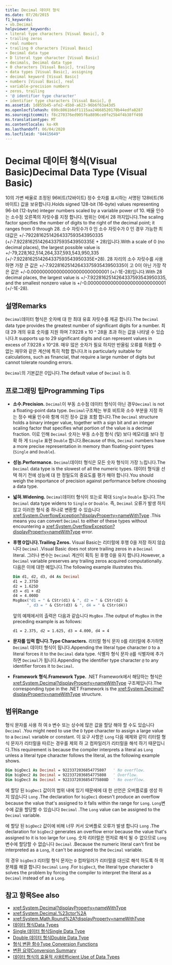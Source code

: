 ```yaml
---
title: Decimal 데이터 형식
ms.date: 07/20/2015
f1_keywords:
- vb.Decimal
helpviewer_keywords:
- literal type characters [Visual Basic], D
- trailing zeros
- real numbers
- trailing 0 characters [Visual Basic]
- Decimal data type
- D literal type character [Visual Basic]
- decimals, Decimal data type
- 0 characters [Visual Basic], trailing
- data types [Visual Basic], assigning
- decimal keyword [Visual Basic]
- numbers [Visual Basic], real
- variable-precision numbers
- zeros, trailing
- '@ identifier type character'
- identifier type characters [Visual Basic], @
ms.assetid: 1d855b45-afe2-45b0-a623-96b6f63a43d5
ms.openlocfilehash: 690c8061b6df1115aa24668520170b44edfa8287
ms.sourcegitcommit: f8c270376ed905f6a8896ce0fe25b4f4b38ff498
ms.translationtype: MT
ms.contentlocale: ko-KR
ms.lasthandoff: 06/04/2020
ms.locfileid: "84415649"
---
```

# <a name="decimal-data-type-visual-basic"></a><span data-ttu-id="e8e51-102">Decimal 데이터 형식(Visual Basic)</span><span class="sxs-lookup"><span data-stu-id="e8e51-102">Decimal Data Type (Visual Basic)</span></span>

<span data-ttu-id="e8e51-103">10의 가변 배율로 조정된 96비트(12바이트) 정수 숫자를 표시하는 서명된 128비트(16바이트) 값을 보유합니다.</span><span class="sxs-lookup"><span data-stu-id="e8e51-103">Holds signed 128-bit (16-byte) values representing 96-bit (12-byte) integer numbers scaled by a variable power of 10.</span></span> <span data-ttu-id="e8e51-104">배율 인수는 소수점 오른쪽의 자릿수를 지정 합니다. 범위는 0에서 28 까지입니다.</span><span class="sxs-lookup"><span data-stu-id="e8e51-104">The scaling factor specifies the number of digits to the right of the decimal point; it ranges from 0 through 28.</span></span> <span data-ttu-id="e8e51-105">소수 자릿수가 0 인 소수 자릿수가 0 인 경우 가능한 최대값은 +/-79228162514264337593543950335 (+/-7.9228162514264337593543950335E + 28)입니다.</span><span class="sxs-lookup"><span data-stu-id="e8e51-105">With a scale of 0 (no decimal places), the largest possible value is +/-79,228,162,514,264,337,593,543,950,335 (+/-7.9228162514264337593543950335E+28).</span></span> <span data-ttu-id="e8e51-106">28 자리의 소수 자릿수를 사용 하면 가장 큰 값은 +/-7.9228162514264337593543950335이 고 0이 아닌 가장 작은 값은 +/-0.0000000000000000000000000001 (+/-1E-28)입니다.</span><span class="sxs-lookup"><span data-stu-id="e8e51-106">With 28 decimal places, the largest value is +/-7.9228162514264337593543950335, and the smallest nonzero value is +/-0.0000000000000000000000000001 (+/-1E-28).</span></span>

## <a name="remarks"></a><span data-ttu-id="e8e51-107">설명</span><span class="sxs-lookup"><span data-stu-id="e8e51-107">Remarks</span></span>

<span data-ttu-id="e8e51-108">`Decimal`데이터 형식은 숫자에 대 한 최대 유효 자릿수를 제공 합니다.</span><span class="sxs-lookup"><span data-stu-id="e8e51-108">The `Decimal` data type provides the greatest number of significant digits for a number.</span></span> <span data-ttu-id="e8e51-109">최대 29 개의 유효 숫자를 지원 하며 7.9228 x 10 ^ 28을 초과 하는 값을 나타낼 수 있습니다.</span><span class="sxs-lookup"><span data-stu-id="e8e51-109">It supports up to 29 significant digits and can represent values in excess of 7.9228 x 10^28.</span></span> <span data-ttu-id="e8e51-110">매우 많은 숫자가 필요 하지만 반올림 오류를 허용할 수 없는 재무와 같은 계산에 특히 적합 합니다.</span><span class="sxs-lookup"><span data-stu-id="e8e51-110">It is particularly suitable for calculations, such as financial, that require a large number of digits but cannot tolerate rounding errors.</span></span>

<span data-ttu-id="e8e51-111">`Decimal`의 기본값은 0입니다.</span><span class="sxs-lookup"><span data-stu-id="e8e51-111">The default value of `Decimal` is 0.</span></span>

## <a name="programming-tips"></a><span data-ttu-id="e8e51-112">프로그래밍 팁</span><span class="sxs-lookup"><span data-stu-id="e8e51-112">Programming Tips</span></span>

- <span data-ttu-id="e8e51-113">**소수.**</span><span class="sxs-lookup"><span data-stu-id="e8e51-113">**Precision.**</span></span> <span data-ttu-id="e8e51-114">`Decimal`이 부동 소수점 데이터 형식이 아닌 경우</span><span class="sxs-lookup"><span data-stu-id="e8e51-114">`Decimal` is not a floating-point data type.</span></span> <span data-ttu-id="e8e51-115">`Decimal`구조체는 부호 비트와 소수 부분을 지정 하는 정수 배율 인수와 함께 이진 정수 값을 포함 합니다.</span><span class="sxs-lookup"><span data-stu-id="e8e51-115">The `Decimal` structure holds a binary integer value, together with a sign bit and an integer scaling factor that specifies what portion of the value is a decimal fraction.</span></span> <span data-ttu-id="e8e51-116">이로 인해 `Decimal` 숫자는 부동 소수점 형식 (및) 보다 메모리를 보다 정확 하 게 `Single` 표현 `Double` 합니다.</span><span class="sxs-lookup"><span data-stu-id="e8e51-116">Because of this, `Decimal` numbers have a more precise representation in memory than floating-point types (`Single` and `Double`).</span></span>

- <span data-ttu-id="e8e51-117">**성능.**</span><span class="sxs-lookup"><span data-stu-id="e8e51-117">**Performance.**</span></span> <span data-ttu-id="e8e51-118">`Decimal`데이터 형식은 모든 숫자 형식이 가장 느립니다.</span><span class="sxs-lookup"><span data-stu-id="e8e51-118">The `Decimal` data type is the slowest of all the numeric types.</span></span> <span data-ttu-id="e8e51-119">데이터 형식을 선택 하기 전에 성능에 대 한 정밀도의 중요도를 평가 해야 합니다.</span><span class="sxs-lookup"><span data-stu-id="e8e51-119">You should weigh the importance of precision against performance before choosing a data type.</span></span>

- <span data-ttu-id="e8e51-120">**넓혀.**</span><span class="sxs-lookup"><span data-stu-id="e8e51-120">**Widening.**</span></span> <span data-ttu-id="e8e51-121">`Decimal`데이터 형식이 또는로 확대 `Single` `Double` 됩니다.</span><span class="sxs-lookup"><span data-stu-id="e8e51-121">The `Decimal` data type widens to `Single` or `Double`.</span></span> <span data-ttu-id="e8e51-122">즉, `Decimal` 오류가 발생 하지 않고 이러한 형식 중 하나로 변환할 수 있습니다 <xref:System.OverflowException?displayProperty=nameWithType> .</span><span class="sxs-lookup"><span data-stu-id="e8e51-122">This means you can convert `Decimal` to either of these types without encountering a <xref:System.OverflowException?displayProperty=nameWithType> error.</span></span>

- <span data-ttu-id="e8e51-123">**후행 0입니다.**</span><span class="sxs-lookup"><span data-stu-id="e8e51-123">**Trailing Zeros.**</span></span> <span data-ttu-id="e8e51-124">Visual Basic는 리터럴에 후행 0을 저장 하지 않습니다 `Decimal` .</span><span class="sxs-lookup"><span data-stu-id="e8e51-124">Visual Basic does not store trailing zeros in a `Decimal` literal.</span></span> <span data-ttu-id="e8e51-125">그러나 변수는 `Decimal` 계산이 획득 된 후행 0을 유지 합니다.</span><span class="sxs-lookup"><span data-stu-id="e8e51-125">However, a `Decimal` variable preserves any trailing zeros acquired computationally.</span></span> <span data-ttu-id="e8e51-126">다음은 이에 대한 예입니다.</span><span class="sxs-lookup"><span data-stu-id="e8e51-126">The following example illustrates this.</span></span>

  ```vb
  Dim d1, d2, d3, d4 As Decimal
  d1 = 2.375D
  d2 = 1.625D
  d3 = d1 + d2
  d4 = 4.000D
  MsgBox("d1 = " & CStr(d1) & ", d2 = " & CStr(d2) &
        ", d3 = " & CStr(d3) & ", d4 = " & CStr(d4))
  ```

  <span data-ttu-id="e8e51-127">앞의 예제에서의 출력은 다음과 같습니다 `MsgBox` .</span><span class="sxs-lookup"><span data-stu-id="e8e51-127">The output of `MsgBox` in the preceding example is as follows:</span></span>

  ```console
  d1 = 2.375, d2 = 1.625, d3 = 4.000, d4 = 4
  ```

- <span data-ttu-id="e8e51-128">**문자를 입력 합니다.**</span><span class="sxs-lookup"><span data-stu-id="e8e51-128">**Type Characters.**</span></span> <span data-ttu-id="e8e51-129">리터럴 형식 문자 `D`를 리터럴에 추가하면 `Decimal` 데이터 형식이 됩니다.</span><span class="sxs-lookup"><span data-stu-id="e8e51-129">Appending the literal type character `D` to a literal forces it to the `Decimal` data type.</span></span> <span data-ttu-id="e8e51-130">식별자 형식 문자 `@`를 식별자에 추가하면 `Decimal`가 됩니다.</span><span class="sxs-lookup"><span data-stu-id="e8e51-130">Appending the identifier type character `@` to any identifier forces it to `Decimal`.</span></span>

- <span data-ttu-id="e8e51-131">**Framework 형식.**</span><span class="sxs-lookup"><span data-stu-id="e8e51-131">**Framework Type.**</span></span> <span data-ttu-id="e8e51-132">.NET Framework에서 해당하는 형식은 <xref:System.Decimal?displayProperty=nameWithType> 구조체입니다.</span><span class="sxs-lookup"><span data-stu-id="e8e51-132">The corresponding type in the .NET Framework is the <xref:System.Decimal?displayProperty=nameWithType> structure.</span></span>

## <a name="range"></a><span data-ttu-id="e8e51-133">범위</span><span class="sxs-lookup"><span data-stu-id="e8e51-133">Range</span></span>

 <span data-ttu-id="e8e51-134">형식 문자를 사용 하 여 `D` 변수 또는 상수에 많은 값을 할당 해야 할 수도 있습니다 `Decimal` .</span><span class="sxs-lookup"><span data-stu-id="e8e51-134">You might need to use the `D` type character to assign a large value to a `Decimal` variable or constant.</span></span> <span data-ttu-id="e8e51-135">이 요구 사항은 `Long` 다음 예제와 같이 리터럴 형식 문자가 리터럴을 따르는 경우를 제외 하 고 컴파일러가 리터럴을 해석 하기 때문입니다.</span><span class="sxs-lookup"><span data-stu-id="e8e51-135">This requirement is because the compiler interprets a literal as `Long` unless a literal type character follows the literal, as the following example shows.</span></span>

```vb
Dim bigDec1 As Decimal = 9223372036854775807   ' No overflow.
Dim bigDec2 As Decimal = 9223372036854775808   ' Overflow.
Dim bigDec3 As Decimal = 9223372036854775808D  ' No overflow.
```

<span data-ttu-id="e8e51-136">에 할당 된 `bigDec1` 값이의 범위 내에 있기 때문에에 대 한 선언은 오버플로를 생성 하지 않습니다 `Long` .</span><span class="sxs-lookup"><span data-stu-id="e8e51-136">The declaration for `bigDec1` doesn't produce an overflow because the value that's assigned to it falls within the range for `Long`.</span></span> <span data-ttu-id="e8e51-137">`Long`변수에 값을 할당할 수 있습니다 `Decimal` .</span><span class="sxs-lookup"><span data-stu-id="e8e51-137">The `Long` value can be assigned to the `Decimal` variable.</span></span>

<span data-ttu-id="e8e51-138">에 할당 된 `bigDec2` 값이에 비해 너무 커서 오버플로 오류가 발생 합니다 `Long` .</span><span class="sxs-lookup"><span data-stu-id="e8e51-138">The declaration for `bigDec2` generates an overflow error because the value that's assigned to it is too large for `Long`.</span></span> <span data-ttu-id="e8e51-139">숫자 리터럴은 먼저로 해석 될 수 없으므로 `Long` 변수에 할당할 수 없습니다 `Decimal` .</span><span class="sxs-lookup"><span data-stu-id="e8e51-139">Because the numeric literal can't first be interpreted as a `Long`, it can't be assigned to the `Decimal` variable.</span></span>

<span data-ttu-id="e8e51-140">의 경우 `bigDec3` 리터럴 형식 문자는 `D` 컴파일러가 리터럴을 대신로 해석 하도록 하 여 문제를 해결 합니다 `Decimal` `Long` .</span><span class="sxs-lookup"><span data-stu-id="e8e51-140">For `bigDec3`, the literal type character `D` solves the problem by forcing the compiler to interpret the literal as a `Decimal` instead of as a `Long`.</span></span>

## <a name="see-also"></a><span data-ttu-id="e8e51-141">참고 항목</span><span class="sxs-lookup"><span data-stu-id="e8e51-141">See also</span></span>

- <xref:System.Decimal?displayProperty=nameWithType>
- <xref:System.Decimal.%23ctor%2A>
- <xref:System.Math.Round%2A?displayProperty=nameWithType>
- [<span data-ttu-id="e8e51-142">데이터 형식</span><span class="sxs-lookup"><span data-stu-id="e8e51-142">Data Types</span></span>](index.md)
- [<span data-ttu-id="e8e51-143">Single 데이터 형식</span><span class="sxs-lookup"><span data-stu-id="e8e51-143">Single Data Type</span></span>](single-data-type.md)
- [<span data-ttu-id="e8e51-144">Double 데이터 형식</span><span class="sxs-lookup"><span data-stu-id="e8e51-144">Double Data Type</span></span>](double-data-type.md)
- [<span data-ttu-id="e8e51-145">형식 변환 함수</span><span class="sxs-lookup"><span data-stu-id="e8e51-145">Type Conversion Functions</span></span>](../functions/type-conversion-functions.md)
- [<span data-ttu-id="e8e51-146">변환 요약</span><span class="sxs-lookup"><span data-stu-id="e8e51-146">Conversion Summary</span></span>](../keywords/conversion-summary.md)
- [<span data-ttu-id="e8e51-147">데이터 형식의 효율적 사용</span><span class="sxs-lookup"><span data-stu-id="e8e51-147">Efficient Use of Data Types</span></span>](../../programming-guide/language-features/data-types/efficient-use-of-data-types.md)
